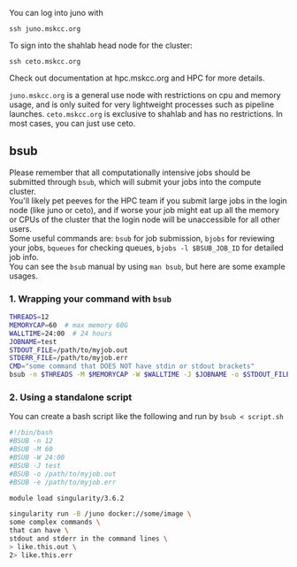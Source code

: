 You can log into juno with
```
ssh juno.mskcc.org
```
To sign into the shahlab head node for the cluster:
```
ssh ceto.mskcc.org
```
Check out documentation at hpc.mskcc.org and HPC for more details. 

`juno.mskcc.org` is a general use node with restrictions on cpu and memory usage, and is only suited for very lightweight processes such as pipeline launches. `ceto.mskcc.org` is exclusive to shahlab and has no restrictions. In most cases, you can just use ceto.



## bsub
Please remember that all computationally intensive jobs should be submitted through `bsub`, which will submit your jobs into the compute cluster.<br>
You'll likely pet peeves for the HPC team if you submit large jobs in the login node (like juno or ceto), and if worse your job might eat up all the memory or CPUs of the cluster that the login node will be unaccessible for all other users.<br>
Some useful commands are: `bsub` for job submission, `bjobs` for reviewing your jobs, `bqueues` for checking queues, `bjobs -l $BSUB_JOB_ID` for detailed job info.<br>
You can see the `bsub` manual by using `man bsub`, but here are some example usages.

### 1. Wrapping your command with `bsub`
```bash
THREADS=12
MEMORYCAP=60  # max memory 60G
WALLTIME=24:00  # 24 hours
JOBNAME=test
STDOUT_FILE=/path/to/myjob.out
STDERR_FILE=/path/to/myjob.err
CMD="some command that DOES NOT have stdin or stdout brackets"
bsub -n $THREADS -M $MEMORYCAP -W $WALLTIME -J $JOBNAME -o $STDOUT_FILE -e $STDERR_FILE $CMD
```

### 2. Using a standalone script
You can create a bash script like the following and run by `bsub < script.sh`
```bash
#!/bin/bash
#BSUB -n 12
#BSUB -M 60
#BSUB -W 24:00
#BSUB -J test
#BSUB -o /path/to/myjob.out
#BSUB -e /path/to/myjob.err

module load singularity/3.6.2

singularity run -B /juno docker://some/image \
some complex commands \
that can have \
stdout and stderr in the command lines \
> like.this.out \
2> like.this.err
```
